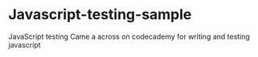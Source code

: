 # Javascript-testing-sample
JavaScript testing
Came a across on codecademy for writing and testing javascript 
